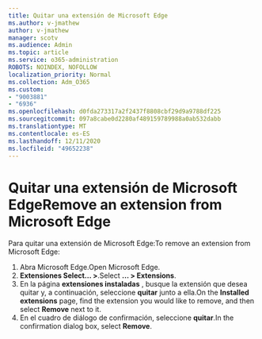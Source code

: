 ```yaml
---
title: Quitar una extensión de Microsoft Edge
ms.author: v-jmathew
author: v-jmathew
manager: scotv
ms.audience: Admin
ms.topic: article
ms.service: o365-administration
ROBOTS: NOINDEX, NOFOLLOW
localization_priority: Normal
ms.collection: Adm_O365
ms.custom:
- "9003881"
- "6936"
ms.openlocfilehash: d0fda273317a2f2437f8808cbf29d9a9788df225
ms.sourcegitcommit: 097a8cabe0d2280af489159789988a0ab532dabb
ms.translationtype: MT
ms.contentlocale: es-ES
ms.lasthandoff: 12/11/2020
ms.locfileid: "49652238"
---
```

# <a name="remove-an-extension-from-microsoft-edge"></a><span data-ttu-id="6b804-102">Quitar una extensión de Microsoft Edge</span><span class="sxs-lookup"><span data-stu-id="6b804-102">Remove an extension from Microsoft Edge</span></span>

<span data-ttu-id="6b804-103">Para quitar una extensión de Microsoft Edge:</span><span class="sxs-lookup"><span data-stu-id="6b804-103">To remove an extension from Microsoft Edge:</span></span>

1. <span data-ttu-id="6b804-104">Abra Microsoft Edge.</span><span class="sxs-lookup"><span data-stu-id="6b804-104">Open Microsoft Edge.</span></span>
2. <span data-ttu-id="6b804-105">**Extensiones Select... >**.</span><span class="sxs-lookup"><span data-stu-id="6b804-105">Select **... > Extensions**.</span></span>
3. <span data-ttu-id="6b804-106">En la página **extensiones instaladas** , busque la extensión que desea quitar y, a continuación, seleccione **quitar** junto a ella.</span><span class="sxs-lookup"><span data-stu-id="6b804-106">On the **Installed extensions** page, find the extension you would like to remove, and then select **Remove** next to it.</span></span>
4. <span data-ttu-id="6b804-107">En el cuadro de diálogo de confirmación, seleccione **quitar**.</span><span class="sxs-lookup"><span data-stu-id="6b804-107">In the confirmation dialog box, select **Remove**.</span></span>
